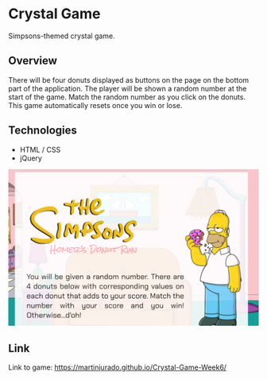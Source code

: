 # Crystal Game

Simpsons-themed crystal game. 

## Overview
There will be four donuts displayed as buttons on the page on the bottom part of the application. The player will be shown a random number at the start of the game. Match the random number as you click on the donuts. This game automatically resets once you win or lose.

## Technologies
- HTML / CSS
- jQuery

![](assets/images/cover.png)

## Link 
Link to game: https://martinjurado.github.io/Crystal-Game-Week6/
